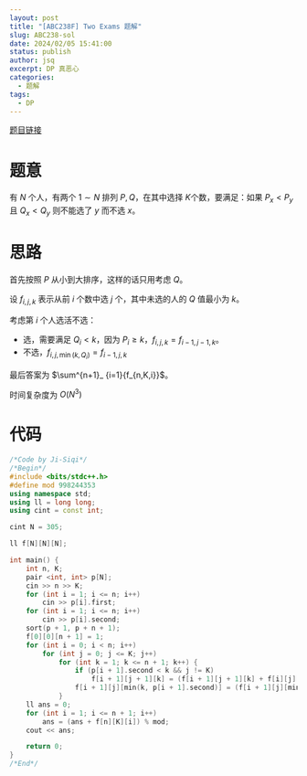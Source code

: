 ```yaml
---
layout: post
title: "[ABC238F] Two Exams 题解"
slug: ABC238-sol
date: 2024/02/05 15:41:00
status: publish
author: jsq
excerpt: DP 真恶心
categories: 
  - 题解
tags:
  - DP
---
```


[题目链接](https://www.luogu.com.cn/problem/AT_abc238_f)

# 题意

有 $N$ 个人，有两个 $1\sim N$ 排列 $P, Q$，在其中选择 $K$个数，要满足：如果 $P_x<P_y$ 且 $Q_x<Q_y$ 则不能选了 $y$ 而不选 $x$。

# 思路

首先按照 $P$ 从小到大排序，这样的话只用考虑 $Q$。

设 $f_{i,j,k}$ 表示从前 $i$ 个数中选 $j$ 个，其中未选的人的 $Q$ 值最小为 $k$。

考虑第 $i$ 个人选活不选：

* 选，需要满足 $Q_i < k$，因为 $P_i \ge k$，$f_{i,j,k}=f_{i-1,j-1,k}$。
* 不选，$f_{i,j,\min(k,Q_i)}=f_{i-1,j,k}$

最后答案为 $\sum^{n+1}_ {i=1}{f_{n,K,i}}$。

时间复杂度为 $O(N^3)$

# 代码

```cpp
/*Code by Ji-Siqi*/
/*Begin*/
#include <bits/stdc++.h>
#define mod 998244353
using namespace std;
using ll = long long;
using cint = const int;

cint N = 305;

ll f[N][N][N];

int main() {
	int n, K;
	pair <int, int> p[N];
	cin >> n >> K;
	for (int i = 1; i <= n; i++) 
		cin >> p[i].first;
	for (int i = 1; i <= n; i++) 
		cin >> p[i].second;
	sort(p + 1, p + n + 1);
	f[0][0][n + 1] = 1;
	for (int i = 0; i < n; i++) 
		for (int j = 0; j <= K; j++) 
			for (int k = 1; k <= n + 1; k++) {
				if (p[i + 1].second < k && j != K) 
					f[i + 1][j + 1][k] = (f[i + 1][j + 1][k] + f[i][j][k]) % mod;
				f[i + 1][j][min(k, p[i + 1].second)] = (f[i + 1][j][min(k, p[i + 1].second)] + f[i][j][k]) % mod;
			}
	ll ans = 0;
	for (int i = 1; i <= n + 1; i++) 
		ans = (ans + f[n][K][i]) % mod;
	cout << ans;

	return 0;
}
/*End*/
```
